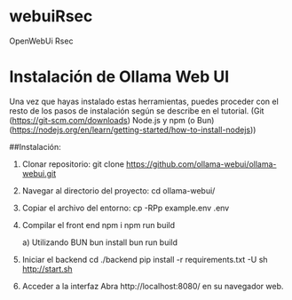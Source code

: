 # webuiRsec
OpenWebUi Rsec
# Instalación de Ollama Web UI

Una vez que hayas instalado estas herramientas, puedes proceder con el resto de los pasos de instalación según se describe en el tutorial.
(Git (https://git-scm.com/downloads)
Node.js y npm (o Bun) (https://nodejs.org/en/learn/getting-started/how-to-install-nodejs))

##Instalación:
 1. Clonar repositorio:
    git clone https://github.com/ollama-webui/ollama-webui.git
    
 3. Navegar al directorio del proyecto:
    cd ollama-webui/
    
 4. Copiar el archivo del entorno:
    cp -RPp example.env .env
    
 5. Compilar el front end
    npm i
    npm run build
    
      a) Utilizando BUN
         bun install
         bun run build
    
 6. Iniciar el backend
    cd ./backend
    pip install -r requirements.txt -U
    sh http://start.sh

 7. Acceder a la interfaz
    Abra http://localhost:8080/ en su navegador web.

    
 
